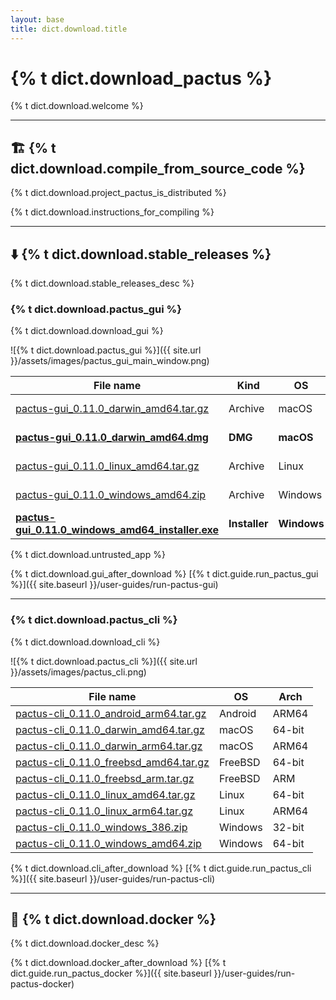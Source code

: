 ```yaml
---
layout: base
title: dict.download.title
---
```


# {% t dict.download_pactus %}

{% t dict.download.welcome %}

---

## 🏗️ {% t dict.download.compile_from_source_code %}

{% t dict.download.project_pactus_is_distributed %}

{% t dict.download.instructions_for_compiling %}

---

## ⬇️ {% t dict.download.stable_releases %}

{% t dict.download.stable_releases_desc %}

### {% t dict.download.pactus_gui %}

{% t dict.download.download_gui %}

![{% t dict.download.pactus_gui %}]({{ site.url }}/assets/images/pactus_gui_main_window.png)

| **File name**                                                                                                                                                         | **Kind**      | **OS**      | **Arch** |
| --------------------------------------------------------------------------------------------------------------------------------------------------------------------- | ------------- | ----------- | -------- |
| [pactus-gui_0.11.0_darwin_amd64.tar.gz](https://github.com/pactus-project/pactus/releases/download/v0.11.0/pactus-gui_0.11.0_darwin_amd64.tar.gz)                     | Archive       | macOS       | 64-bit   |
| [**pactus-gui_0.11.0_darwin_amd64.dmg**](https://github.com/pactus-project/pactus/releases/download/v0.11.0/pactus-gui_0.11.0_darwin_amd64.dmg)                       | **DMG**       | **macOS**   | 64-bit   |
| [pactus-gui_0.11.0_linux_amd64.tar.gz](https://github.com/pactus-project/pactus/releases/download/v0.11.0/pactus-gui_0.11.0_linux_amd64.tar.gz)                       | Archive       | Linux       | 64-bit   |
| [pactus-gui_0.11.0_windows_amd64.zip](https://github.com/pactus-project/pactus/releases/download/v0.11.0/pactus-gui_0.11.0_windows_amd64.zip)                         | Archive       | Windows     | 64-bit   |
| [**pactus-gui_0.11.0_windows_amd64_installer.exe**](https://github.com/pactus-project/pactus/releases/download/v0.11.0/pactus-gui_0.11.0_windows_amd64_installer.exe) | **Installer** | **Windows** | 64-bit   |

<div class="alert alert-warning">
  {% t dict.download.untrusted_app %}
</div>

{% t dict.download.gui_after_download %} [{% t dict.guide.run_pactus_gui %}]({{ site.baseurl }}/user-guides/run-pactus-gui)

---

### {% t dict.download.pactus_cli %}

{% t dict.download.download_cli %}

![{% t dict.download.pactus_cli %}]({{ site.url }}/assets/images/pactus_cli.png)

| **File name**                                                                                                                                       | **OS**  | **Arch** |
| --------------------------------------------------------------------------------------------------------------------------------------------------- | ------- | -------- |
| [pactus-cli_0.11.0_android_arm64.tar.gz](https://github.com/pactus-project/pactus/releases/download/v0.11.0/pactus-cli_0.11.0_android_arm64.tar.gz) | Android | ARM64    |
| [pactus-cli_0.11.0_darwin_amd64.tar.gz](https://github.com/pactus-project/pactus/releases/download/v0.11.0/pactus-cli_0.11.0_darwin_amd64.tar.gz)   | macOS   | 64-bit   |
| [pactus-cli_0.11.0_darwin_arm64.tar.gz](https://github.com/pactus-project/pactus/releases/download/v0.11.0/pactus-cli_0.11.0_darwin_arm64.tar.gz)   | macOS   | ARM64    |
| [pactus-cli_0.11.0_freebsd_amd64.tar.gz](https://github.com/pactus-project/pactus/releases/download/v0.11.0/pactus-cli_0.11.0_freebsd_amd64.tar.gz) | FreeBSD | 64-bit   |
| [pactus-cli_0.11.0_freebsd_arm.tar.gz](https://github.com/pactus-project/pactus/releases/download/v0.11.0/pactus-cli_0.11.0_freebsd_arm.tar.gz)     | FreeBSD | ARM      |
| [pactus-cli_0.11.0_linux_amd64.tar.gz](https://github.com/pactus-project/pactus/releases/download/v0.11.0/pactus-cli_0.11.0_linux_amd64.tar.gz)     | Linux   | 64-bit   |
| [pactus-cli_0.11.0_linux_arm64.tar.gz](https://github.com/pactus-project/pactus/releases/download/v0.11.0/pactus-cli_0.11.0_linux_arm64.tar.gz)     | Linux   | ARM64    |
| [pactus-cli_0.11.0_windows_386.zip](https://github.com/pactus-project/pactus/releases/download/v0.11.0/pactus-cli_0.11.0_windows_386.zip)           | Windows | 32-bit   |
| [pactus-cli_0.11.0_windows_amd64.zip](https://github.com/pactus-project/pactus/releases/download/v0.11.0/pactus-cli_0.11.0_windows_amd64.zip)       | Windows | 64-bit   |

{% t dict.download.cli_after_download %} [{% t dict.guide.run_pactus_cli %}]({{ site.baseurl }}/user-guides/run-pactus-cli)

---

## 🐳 {% t dict.download.docker %}

{% t dict.download.docker_desc %}

{% t dict.download.docker_after_download %} [{% t dict.guide.run_pactus_docker %}]({{ site.baseurl }}/user-guides/run-pactus-docker)
